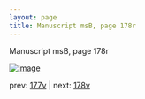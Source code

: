 ```yaml
---
layout: page
title: Manuscript msB, page 178r
---
```


Manuscript msB, page 178r

[![image](http://www.homermultitext.org/iipsrv?OBJ=IIP,1.0&FIF=/project/homer/pyramidal/deepzoom/hmt/vbbifolio/v1/vb_177v_178r.tif&WID=100&CVT=JPEG)](http://www.homermultitext.org/ict2/?urn=urn:cite2:hmt:vbbifolio.v1:vb_177v_178r)

prev:  [177v](../177v) | next:  [178v](../178v)

